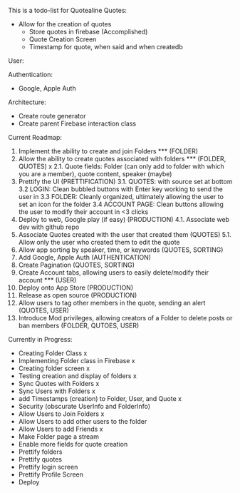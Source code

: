 This is a todo-list for Quotealine
Quotes:
- Allow for the creation of quotes
    - Store quotes in firebase (Accomplished)
    - Quote Creation Screen
    - Timestamp for quote, when said and when createdb

User:


Authentication:
- Google, Apple Auth

Architecture:
- Create route generator 
- Create parent Firebase interaction class

Current Roadmap:
1. Implement the ability to create and join Folders *** (FOLDER)
2. Allow the ability to create quotes associated with folders *** (FOLDER, QUOTES) x
    2.1. Quote fields: Folder (can only add to folder with which you are a member), quote content, speaker (maybe)
3. Prettify the UI (PRETTIFICATION)
    3.1. QUOTES: with source set at bottom
    3.2 LOGIN: Clean bubbled buttons with Enter key working to send the user in
    3.3 FOLDER: Cleanly organized, ultimately allowing the user to set an icon for the folder
    3.4 ACCOUNT PAGE: Clean buttons allowing the user to modify their account in <3 clicks
4. Deploy to web, Google play (if easy) (PRODUCTION)
    4.1. Associate web dev with github repo
5. Associate Quotes created with the user that created them (QUOTES)
    5.1. Allow only the user who created them to edit the quote
6. Allow app sorting by speaker, time, or keywords (QUOTES, SORTING)
6. Add Google, Apple Auth (AUTHENTICATION)
7. Create Pagination (QUOTES, SORTING)
8. Create Account tabs, allowing users to easily delete/modify their account *** (USER)
9. Deploy onto App Store (PRODUCTION)
10. Release as open source (PRODUCTION)
11. Allow users to tag other members in the quote, sending an alert (QUOTES, USER)
12. Introduce Mod privileges, allowing creators of a Folder to delete posts or ban members (FOLDER, QUTOES, USER)

Currently in Progress:
- Creating Folder Class x
- Implementing Folder class in Firebase x
- Creating folder screen x
- Testing creation and display of folders x
- Sync Quotes with Folders x
- Sync Users with Folders x
- add Timestamps (creation) to Folder, User, and Quote x
- Security (obscurate UserInfo and FolderInfo)
- Allow Users to Join Folders x
- Allow Users to add other users to the folder
- Allow Users to add Friends x
- Make Folder page a stream
- Enable more fields for quote creation
- Prettify folders
- Prettify quotes
- Prettify login screen
- Prettify Profile Screen
- Deploy
